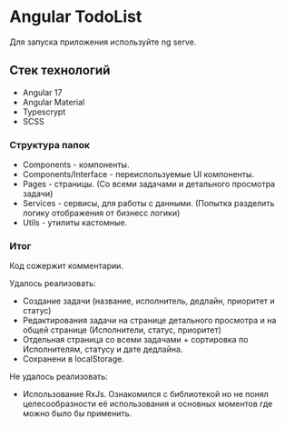 # Angular TodoList
Для запуска приложения используйте ng serve.
## Стек технологий
- Angular 17
- Angular Material
- Typescrypt
- SCSS
### Структура папок
- Components - компоненты.
- Components/Interface - переиспользуемые UI компоненты.
- Pages - страницы. (Со всеми задачами и детального просмотра задачи)
- Services - сервисы, для работы с данными. (Попытка разделить логику отображения от бизнесс логики)
- Utils - утилиты кастомные.

### Итог
Код сожержит комментарии.

Удалось реализовать: 
- Создание задачи (название, исполнитель, дедлайн, приоритет и статус)
- Редактирования задачи на странице детального просмотра и на общей странице (Исполнители, статус, приоритет)
- Отдельная страница со всеми задачами + сортировка по Исполнителям, статусу и дате дедлайна.
- Сохранени в localStorage.

Не удалось реализовать: 
- Использование RxJs. Ознакомился с библиотекой но не понял целесообразности её использования и основных моментов где можно было бы применить.
